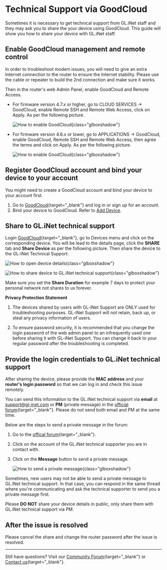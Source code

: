 # Technical Support via GoodCloud

Sometimes it is necessary to get technical support from GL.iNet staff and they may ask you to share the your device using GoodCloud. This guide will show you how to share your device with GL.iNet staff.

## Enable GoodCloud management and remote control

In order to troubleshoot modem issues, you will need to give an extra Internet connection to the router to ensure the Internet stability. Please use the cable or repeater to build the 2nd connection and make sure it works.

Then in the router's web Admin Panel, enable GoodCloud and Remote Access.

- For firmware version 4.7.x or higher, go to CLOUD SERVICES -> GoodCloud, enable Remote SSH and Remote Web Access, click on Apply. As per the following picture.

    ![How to enable GoodCloud](https://static.gl-inet.com/docs/router/en/4/tutorials/technical_support_via_goodcloud/enable_goodcloud_v4.7.x.png){class="glboxshadow"}

- For firmware version 4.6.x or lower, go to APPLICATIONS -> GoodCloud, enable GoodCloud, Remote SSH and Remote Web Access, then agree the terms and click on Apply. As per the following picture.

    ![How to enable GoodCloud](https://static.gl-inet.com/docs/router/en/4/tutorials/technical_support_via_goodcloud/enable_goodcloud_v4.6.x.png){class="glboxshadow"}

## Register GoodCloud account and bind your device to your account

You might need to create a GoodCloud account and bind your device to your account first.

1. Go to [GoodCloud](https://www.goodcloud.xyz){target="_blank"} and log in or sign up for an account.
2. Bind your device to GoodCloud. Refer to [Add Device](https://docs.gl-inet.com/router/en/4/interface_guide/cloud/#add-device).

## Share to GL.iNet technical support 

Login [GoodCloud](https://www.goodcloud.xyz){target="_blank"}, go to Devices menu and click on the corresponding device. You will be lead to the details page, click the **SHARE** tab and **Share Device** as per the following picture. Then share the device to the GL-iNet Technical Support:

![How to open device details](https://static.gl-inet.com/docs/router/en/4/tutorials/technical_support_via_goodcloud/share_device.png){class="glboxshadow"}

![How to share device to GL.iNet technical support](https://static.gl-inet.com/docs/router/en/4/tutorials/technical_support_via_goodcloud/share_device_confirm.png){class="glboxshadow"}

Make sure you set the **Share Duration** for example 7 days to protect your personal network not shares to us forever.

**Privacy Protection Statement**

1. The devices shared by users with GL-iNet Support are ONLY used for troubleshooting purposes. GL-iNet Support will not retain, back up, or steal any privacy information of users.

2. To ensure password security, it is recommended that you change the login password of the web admin panel to an infrequently used one before sharing it with GL-iNet Support. You can change it back to your regular password after the troubleshooting is completed.

## Provide the login credentials to GL.iNet technical support

After sharing the device, please provide the **MAC address** and your **router's login password** so that we can log in and check this issue remotely.

You can send this information to the GL.iNet technical support via **email** at [support@gl-inet.com](mailto:support@gl-inet.com) or **PM** (private message) in the [official forum](https://forum.gl-inet.com){target="_blank"}. Please do not send both email and PM at the same time.

Below are the steps to send a private message in the forum:

1. Go to the [offical forum](https://forum.gl-inet.com){target="_blank"}.
2. Click on the account of the GL.iNet technical supporter you are in contact with.
3. Click on the **Message** button to send a private message.

    ![How to send a private message](https://static.gl-inet.com/docs/router/en/4/tutorials/technical_support_via_goodcloud/PM_via_forum.gif){class="glboxshadow"}

Sometimes, new users may not be able to send a private message to GL.iNet technical support. In that case, you can respond in the same thread where you're communicating and ask the technical supporter to send you a private message first.

Please **DO NOT** share your device details in public, only share them with GL.iNet technical support via PM.

## After the issue is resolved

Please cancel the share and change the router password after the issue is resolved.

---

Still have questions? Visit our [Community Forum](https://forum.gl-inet.com){target="_blank"} or [Contact us](https://www.gl-inet.com/contacts/){target="_blank"}.
